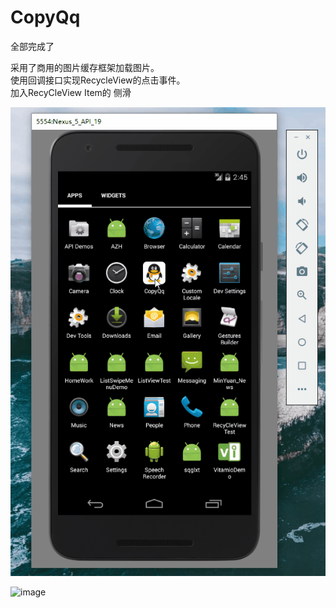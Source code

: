 # CopyQq
全部完成了   <br />

 采用了商用的图片缓存框架加载图片。<br />
  使用回调接口实现RecycleView的点击事件。<br />
   加入RecyCleView Item的 侧滑 <br />

![image](https://raw.githubusercontent.com/LoverJoker/CopyQq/master/CopyQQImg/123123.gif)

![image](http://www.worlduc.com/FileSystem/18/2483/2330098/3f8ba34adbc941eea27414c3c9f9f47a.jpg)
